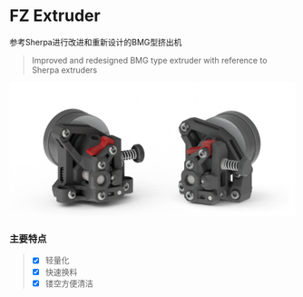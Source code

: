 # FZ Extruder
参考Sherpa进行改进和重新设计的BMG型挤出机
> Improved and redesigned BMG type extruder with reference to Sherpa extruders

![FZ-Extruder](Images-效果图/FZ-Extruder.png)

### 主要特点
> - [x] 轻量化
> - [x] 快速换料
> - [x] 镂空方便清洁

